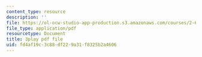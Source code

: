 ```yaml
---
content_type: resource
description: ''
file: https://ol-ocw-studio-app-production.s3.amazonaws.com/courses/2-627-fundamentals-of-photovoltaics-fall-2013/fd4af19c3c88df229a31f8325b2a4606_a6NFLJ082vI.pdf
file_type: application/pdf
resourcetype: Document
title: 3play pdf file
uid: fd4af19c-3c88-df22-9a31-f8325b2a4606
---
```

